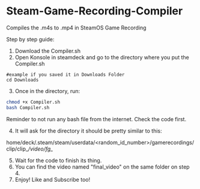 # Steam-Game-Recording-Compiler
Compiles the .m4s to .mp4 in SteamOS Game Recording


Step by step guide:

1. Download the Compiler.sh
2. Open Konsole in steamdeck and go to the directory where you put the Compiler.sh

```
#example if you saved it in Downloads Folder
cd Downloads

```

3. Once in the directory, run:

```sh
chmod +x Compiler.sh
bash Compiler.sh
```

Reminder to not run any bash file from the internet. Check the code first.

4. It will ask for the directory it should be pretty similar to this:

home/deck/.steam/steam/userdata/<random_id_number>/gamerecordings/clip/clip_*/video/fg_*

5. Wait for the code to finish its thing.
6. You can find the video named "final_video" on the same folder on step 4.
7. Enjoy! Like and Subscribe too!
